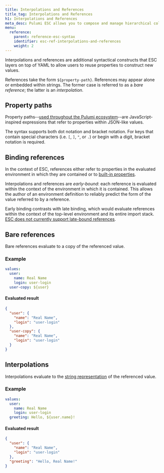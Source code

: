 ```yaml
---
title: Interpolations and References
title_tag: Interpolations and References
h1: Interpolations and References
meta_desc: Pulumi ESC allows you to compose and manage hierarchical collections of configuration and secrets and consume them in various ways.
menu:
  reference:
    parent: reference-esc-syntax
    identifier: esc-ref-interpolations-and-references
    weight: 2
---
```


Interpolations and references are additional syntactical constructs that ESC layers on top of YAML to allow users to reuse properties to construct new values.

References take the form `${property-path}`. References may appear alone or embedded within strings. The former case is referred to as a _bare reference_; the latter is an _interpolation_.

## Property paths

Property paths--[used throughout the Pulumi ecosystem](/docs/iac/concepts/miscellaneous/property-paths)--are JavaScript-inspired expressions that refer to properties within JSON-like values.

The syntax supports both dot notation and bracket notation.
For keys that contain special characters (i.e. `[`, `]`, `"`, or `.`) or begin with a digit,
bracket notation is required.

## Binding references

In the context of ESC, references either refer to properties in the evaluated environment in which they are contained or to [built-in properties](/docs/reference/esc-syntax/builtin-properties).

Interpolations and references are _early-bound_: each reference is evaluated within the context of the environment in which it is contained. This allows the author of an environment definition to reliably predict the form of the value referred to by a reference.

Early binding contrasts with late binding, which would evaluate references within the context of the top-level environment and its entire import stack. [ESC does not currently support late-bound references](https://github.com/pulumi/esc/issues/127).

## Bare references

Bare references evaluate to a copy of the referenced value.

### Example

```yaml
values:
  user:
    name: Real Name
    login: user-login
  user-copy: ${user}
```

#### Evaluated result

```json
{
  "user": {
    "name": "Real Name",
    "login": "user-login"
  },
  "user-copy": {
    "name": "Real Name",
    "login": "user-login"
  }
}
```

## Interpolations

Interpolations evaluate to the [string representation](/docs/reference/esc-syntax/builtin-functions/fn-to-string) of the referenced value.

### Example

```yaml
values:
  user:
    name: Real Name
    login: user-login
  greeting: Hello, ${user.name}!
```

#### Evaluated result

```json
{
  "user": {
    "name": "Real Name",
    "login": "user-login"
  },
  "greeting": "Hello, Real Name!"
}
```
